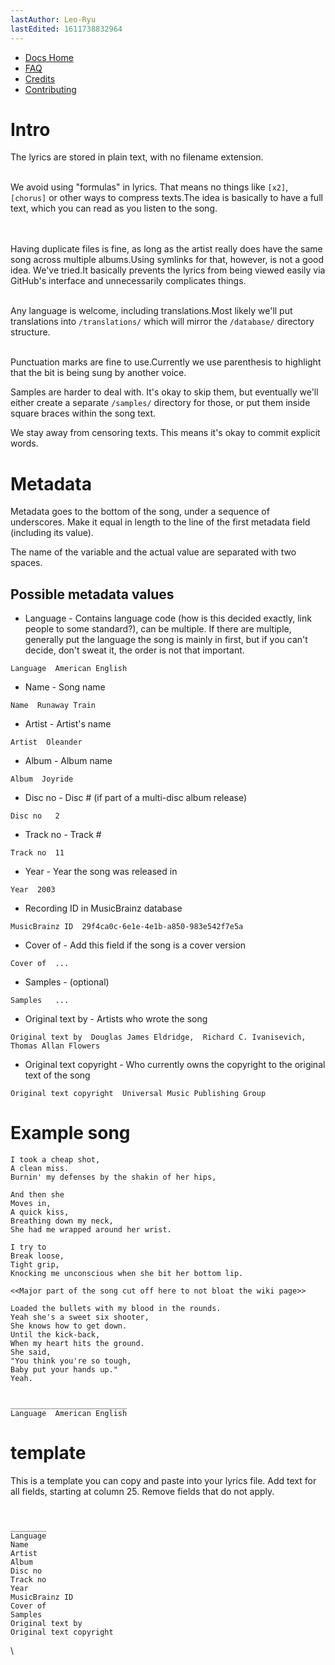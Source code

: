 ```yaml
---
lastAuthor: Leo-Ryu
lastEdited: 1611738832964
---
```

* [Docs Home](https://github.com/Lyrics/lyrics/tree/master/docs/README.md)
* [FAQ](https://github.com/Lyrics/lyrics/tree/master/docs/FAQ.md)
* [Credits](https://github.com/Lyrics/lyrics/tree/master/docs/Credits.md)
* [Contributing](https://github.com/Lyrics/lyrics/tree/master/docs/Contributing.md)

# Intro

The lyrics are stored in plain text, with no filename extension.

\
We avoid using "formulas" in lyrics.
That means no things like `[x2]`, `[chorus]` or other ways to compress texts.The idea is basically to have a full text, which you can read as you listen to the song.

\
\
Having duplicate files is fine, as long as the artist really does have the same song across multiple albums.Using symlinks for that, however, is not a good idea. We've tried.It basically prevents the lyrics from being viewed easily via GitHub's interface and unnecessarily complicates things.

\
Any language is welcome, including translations.Most likely we'll put translations into `/translations/` which will mirror the `/database/` directory structure.

\
Punctuation marks are fine to use.Currently we use parenthesis to highlight that the bit is being sung by another voice.

Samples are harder to deal with. It's okay to skip them, but eventually we'll either create a separate `/samples/` directory for those, or put them inside square braces within the song text.

We stay away from censoring texts. This means it's okay to commit explicit words.

# Metadata

Metadata goes to the bottom of the song, under a sequence of underscores. Make it equal in length to the
line of the first metadata field (including its value).

The name of the variable and the actual value are separated with two spaces.

## Possible metadata values

* Language - Contains language code (how is this decided exactly, link people to some standard?), can be multiple. If there are multiple, generally put the language the song is mainly in first, but if you can't decide, don't sweat it, the order is not that important.

```
Language  American English
```

* Name - Song name

```
Name  Runaway Train
```

* Artist - Artist's name

```
Artist  Oleander
```

* Album - Album name

```
Album  Joyride
```

* Disc no - Disc # (if part of a multi-disc album release)

```
Disc no   2
```

* Track no - Track #

```
Track no  11
```

* Year - Year the song was released in

```
Year  2003
```

* Recording ID in MusicBrainz database

```
MusicBrainz ID  29f4ca0c-6e1e-4e1b-a850-983e542f7e5a
```

* Cover of - Add this field if the song is a cover version

```
Cover of  ...
```

* Samples - (optional)

```
Samples   ...
```

* Original text by - Artists who wrote the song

```
Original text by  Douglas James Eldridge,  Richard C. Ivanisevich,  Thomas Allan Flowers
```

* Original text copyright - Who currently owns the copyright to the original text of the song

```
Original text copyright  Universal Music Publishing Group
```

# Example song

```
I took a cheap shot,
A clean miss.
Burnin' my defenses by the shakin of her hips,

And then she
Moves in,
A quick kiss,
Breathing down my neck,
She had me wrapped around her wrist.

I try to
Break loose,
Tight grip,
Knocking me unconscious when she bit her bottom lip.

<<Major part of the song cut off here to not bloat the wiki page>>

Loaded the bullets with my blood in the rounds.
Yeah she's a sweet six shooter,
She knows how to get down.
Until the kick-back,
When my heart hits the ground.
She said,
"You think you're so tough,
Baby put your hands up."
Yeah.


__________________________
Language  American English
```

# template

This is a template you can copy and paste into your lyrics file. Add
text for all fields, starting at column 25. Remove fields that do not apply.

```


________
Language
Name
Artist
Album
Disc no
Track no
Year
MusicBrainz ID
Cover of
Samples
Original text by
Original text copyright
```

\
